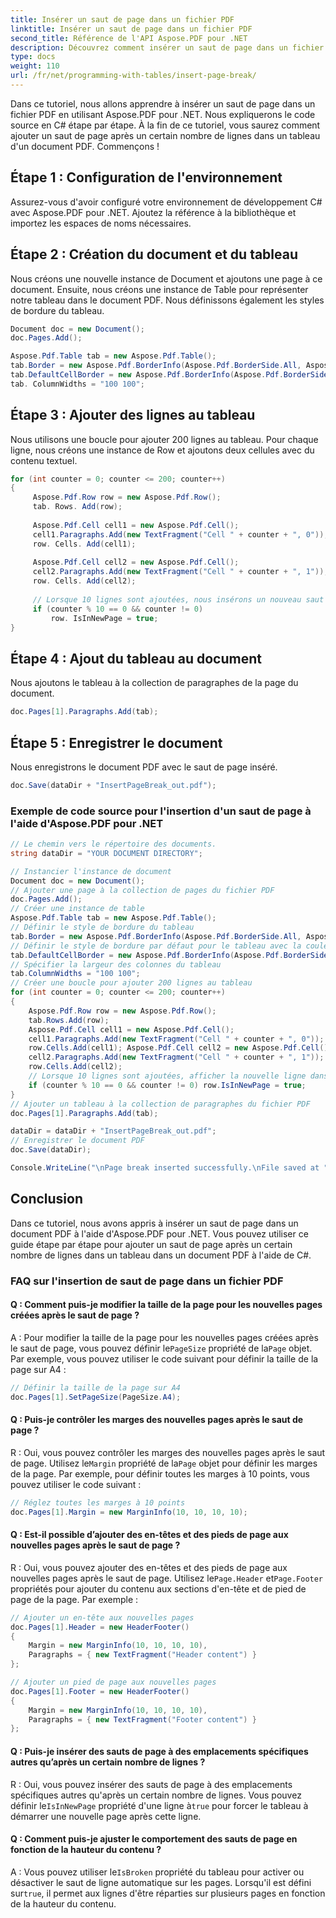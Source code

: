```yaml
---
title: Insérer un saut de page dans un fichier PDF
linktitle: Insérer un saut de page dans un fichier PDF
second_title: Référence de l'API Aspose.PDF pour .NET
description: Découvrez comment insérer un saut de page dans un fichier PDF à l'aide d'Aspose.PDF pour .NET.
type: docs
weight: 110
url: /fr/net/programming-with-tables/insert-page-break/
---
```

Dans ce tutoriel, nous allons apprendre à insérer un saut de page dans un fichier PDF en utilisant Aspose.PDF pour .NET. Nous expliquerons le code source en C# étape par étape. À la fin de ce tutoriel, vous saurez comment ajouter un saut de page après un certain nombre de lignes dans un tableau d'un document PDF. Commençons !

## Étape 1 : Configuration de l'environnement
Assurez-vous d'avoir configuré votre environnement de développement C# avec Aspose.PDF pour .NET. Ajoutez la référence à la bibliothèque et importez les espaces de noms nécessaires.

## Étape 2 : Création du document et du tableau
Nous créons une nouvelle instance de Document et ajoutons une page à ce document. Ensuite, nous créons une instance de Table pour représenter notre tableau dans le document PDF. Nous définissons également les styles de bordure du tableau.

```csharp
Document doc = new Document();
doc.Pages.Add();

Aspose.Pdf.Table tab = new Aspose.Pdf.Table();
tab.Border = new Aspose.Pdf.BorderInfo(Aspose.Pdf.BorderSide.All, Aspose.Pdf.Color.Red);
tab.DefaultCellBorder = new Aspose.Pdf.BorderInfo(Aspose.Pdf.BorderSide.All, Aspose.Pdf.Color.Red);
tab. ColumnWidths = "100 100";
```

## Étape 3 : Ajouter des lignes au tableau
Nous utilisons une boucle pour ajouter 200 lignes au tableau. Pour chaque ligne, nous créons une instance de Row et ajoutons deux cellules avec du contenu textuel.

```csharp
for (int counter = 0; counter <= 200; counter++)
{
     Aspose.Pdf.Row row = new Aspose.Pdf.Row();
     tab. Rows. Add(row);
    
     Aspose.Pdf.Cell cell1 = new Aspose.Pdf.Cell();
     cell1.Paragraphs.Add(new TextFragment("Cell " + counter + ", 0"));
     row. Cells. Add(cell1);
    
     Aspose.Pdf.Cell cell2 = new Aspose.Pdf.Cell();
     cell2.Paragraphs.Add(new TextFragment("Cell " + counter + ", 1"));
     row. Cells. Add(cell2);
    
     // Lorsque 10 lignes sont ajoutées, nous insérons un nouveau saut de page
     if (counter % 10 == 0 && counter != 0)
         row. IsInNewPage = true;
}
```

## Étape 4 : Ajout du tableau au document
Nous ajoutons le tableau à la collection de paragraphes de la page du document.

```csharp
doc.Pages[1].Paragraphs.Add(tab);
```

## Étape 5 : Enregistrer le document
Nous enregistrons le document PDF avec le saut de page inséré.

```csharp
doc.Save(dataDir + "InsertPageBreak_out.pdf");
```

### Exemple de code source pour l'insertion d'un saut de page à l'aide d'Aspose.PDF pour .NET

```csharp
// Le chemin vers le répertoire des documents.
string dataDir = "YOUR DOCUMENT DIRECTORY";

// Instancier l'instance de document
Document doc = new Document();
// Ajouter une page à la collection de pages du fichier PDF
doc.Pages.Add();
// Créer une instance de table
Aspose.Pdf.Table tab = new Aspose.Pdf.Table();
// Définir le style de bordure du tableau
tab.Border = new Aspose.Pdf.BorderInfo(Aspose.Pdf.BorderSide.All, Aspose.Pdf.Color.Red);
// Définir le style de bordure par défaut pour le tableau avec la couleur de bordure en rouge
tab.DefaultCellBorder = new Aspose.Pdf.BorderInfo(Aspose.Pdf.BorderSide.All, Aspose.Pdf.Color.Red);
// Spécifier la largeur des colonnes du tableau
tab.ColumnWidths = "100 100";
// Créer une boucle pour ajouter 200 lignes au tableau
for (int counter = 0; counter <= 200; counter++)
{
	Aspose.Pdf.Row row = new Aspose.Pdf.Row();
	tab.Rows.Add(row);
	Aspose.Pdf.Cell cell1 = new Aspose.Pdf.Cell();
	cell1.Paragraphs.Add(new TextFragment("Cell " + counter + ", 0"));
	row.Cells.Add(cell1); Aspose.Pdf.Cell cell2 = new Aspose.Pdf.Cell();
	cell2.Paragraphs.Add(new TextFragment("Cell " + counter + ", 1"));
	row.Cells.Add(cell2);
	// Lorsque 10 lignes sont ajoutées, afficher la nouvelle ligne dans une nouvelle page
	if (counter % 10 == 0 && counter != 0) row.IsInNewPage = true;
}
// Ajouter un tableau à la collection de paragraphes du fichier PDF
doc.Pages[1].Paragraphs.Add(tab);

dataDir = dataDir + "InsertPageBreak_out.pdf";
// Enregistrer le document PDF
doc.Save(dataDir);

Console.WriteLine("\nPage break inserted successfully.\nFile saved at " + dataDir);
```

## Conclusion
Dans ce tutoriel, nous avons appris à insérer un saut de page dans un document PDF à l'aide d'Aspose.PDF pour .NET. Vous pouvez utiliser ce guide étape par étape pour ajouter un saut de page après un certain nombre de lignes dans un tableau dans un document PDF à l'aide de C#.

### FAQ sur l'insertion de saut de page dans un fichier PDF

#### Q : Comment puis-je modifier la taille de la page pour les nouvelles pages créées après le saut de page ?

 A : Pour modifier la taille de la page pour les nouvelles pages créées après le saut de page, vous pouvez définir le`PageSize` propriété de la`Page` objet. Par exemple, vous pouvez utiliser le code suivant pour définir la taille de la page sur A4 :

```csharp
// Définir la taille de la page sur A4
doc.Pages[1].SetPageSize(PageSize.A4);
```

#### Q : Puis-je contrôler les marges des nouvelles pages après le saut de page ?

 R : Oui, vous pouvez contrôler les marges des nouvelles pages après le saut de page. Utilisez le`Margin` propriété de la`Page` objet pour définir les marges de la page. Par exemple, pour définir toutes les marges à 10 points, vous pouvez utiliser le code suivant :

```csharp
// Réglez toutes les marges à 10 points
doc.Pages[1].Margin = new MarginInfo(10, 10, 10, 10);
```

#### Q : Est-il possible d’ajouter des en-têtes et des pieds de page aux nouvelles pages après le saut de page ?

 R : Oui, vous pouvez ajouter des en-têtes et des pieds de page aux nouvelles pages après le saut de page. Utilisez le`Page.Header` et`Page.Footer` propriétés pour ajouter du contenu aux sections d'en-tête et de pied de page de la page. Par exemple :

```csharp
// Ajouter un en-tête aux nouvelles pages
doc.Pages[1].Header = new HeaderFooter()
{
    Margin = new MarginInfo(10, 10, 10, 10),
    Paragraphs = { new TextFragment("Header content") }
};

// Ajouter un pied de page aux nouvelles pages
doc.Pages[1].Footer = new HeaderFooter()
{
    Margin = new MarginInfo(10, 10, 10, 10),
    Paragraphs = { new TextFragment("Footer content") }
};
```

#### Q : Puis-je insérer des sauts de page à des emplacements spécifiques autres qu’après un certain nombre de lignes ?

 R : Oui, vous pouvez insérer des sauts de page à des emplacements spécifiques autres qu'après un certain nombre de lignes. Vous pouvez définir le`IsInNewPage` propriété d'une ligne à`true` pour forcer le tableau à démarrer une nouvelle page après cette ligne.

#### Q : Comment puis-je ajuster le comportement des sauts de page en fonction de la hauteur du contenu ?

 A : Vous pouvez utiliser le`IsBroken` propriété du tableau pour activer ou désactiver le saut de ligne automatique sur les pages. Lorsqu'il est défini sur`true`, il permet aux lignes d'être réparties sur plusieurs pages en fonction de la hauteur du contenu.